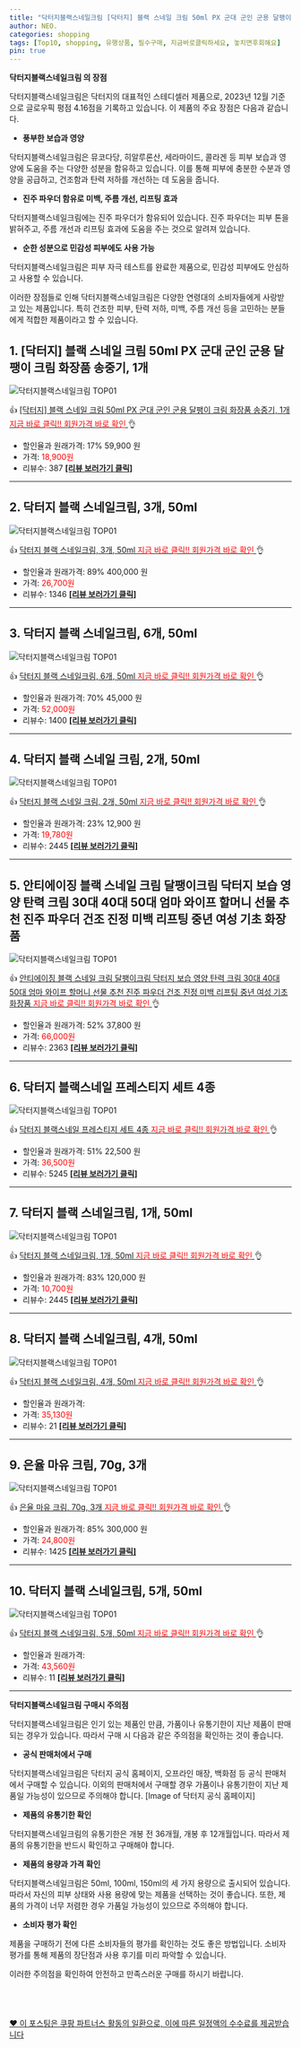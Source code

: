 ```yaml
---
title: "닥터지블랙스네일크림 [닥터지] 블랙 스네일 크림 50ml PX 군대 군인 군용 달팽이 크림 화장품 송중기, 1개 필수 필요 추천 제품 비교 최저 가격 비교 장점 구매 후기 구매평"
author: NEO.
categories: shopping
tags: [Top10, shopping, 유행상품, 필수구매, 지금바로클릭하세요, 놓치면후회해요]
pin: true
---
```

**닥터지블랙스네일크림 의 장점**

닥터지블랙스네일크림은 닥터지의 대표적인 스테디셀러 제품으로, 2023년 12월 기준으로 글로우픽 평점 4.16점을 기록하고 있습니다. 이 제품의 주요 장점은 다음과 같습니다.

* **풍부한 보습과 영양**

닥터지블랙스네일크림은 뮤코다당, 히알루론산, 세라마이드, 콜라겐 등 피부 보습과 영양에 도움을 주는 다양한 성분을 함유하고 있습니다. 이를 통해 피부에 충분한 수분과 영양을 공급하고, 건조함과 탄력 저하를 개선하는 데 도움을 줍니다.

* **진주 파우더 함유로 미백, 주름 개선, 리프팅 효과**

닥터지블랙스네일크림에는 진주 파우더가 함유되어 있습니다. 진주 파우더는 피부 톤을 밝혀주고, 주름 개선과 리프팅 효과에 도움을 주는 것으로 알려져 있습니다.

* **순한 성분으로 민감성 피부에도 사용 가능**

닥터지블랙스네일크림은 피부 자극 테스트를 완료한 제품으로, 민감성 피부에도 안심하고 사용할 수 있습니다.

이러한 장점들로 인해 닥터지블랙스네일크림은 다양한 연령대의 소비자들에게 사랑받고 있는 제품입니다. 특히 건조한 피부, 탄력 저하, 미백, 주름 개선 등을 고민하는 분들에게 적합한 제품이라고 할 수 있습니다.

   

## 1. [닥터지] 블랙 스네일 크림 50ml PX 군대 군인 군용 달팽이 크림 화장품 송중기, 1개

![닥터지블랙스네일크림 TOP01](https://thumbnail9.coupangcdn.com/thumbnails/remote/490x490ex/image/vendor_inventory/abd3/936224bc2186a7ddda41844f14765bfc2f1be76a8e5eedfe5a5e9a086c51.jpg)


👍 [[닥터지] 블랙 스네일 크림 50ml PX 군대 군인 군용 달팽이 크림 화장품 송중기, 1개 <font color=red> 지금 바로 클릭!! 회원가격 바로 확인 </font> ](https://link.coupang.com/re/AFFSDP?lptag=AF3617701&subid=GithubCoopas&pageKey=7723391641&traceid=V0-153&itemId=20734036251&vendorItemId=87804586753) 👌 


- 할인율과 원래가격: 17%  59,900   원
- 가격: <span style='color:red'>18,900원</span>
- 리뷰수: 387  [**[리뷰 보러가기 클릭]**](https://link.coupang.com/re/AFFSDP?lptag=AF3617701&subid=GithubCoopas&pageKey=7723391641&traceid=V0-153&itemId=20734036251&vendorItemId=87804586753)

---


   

## 2. 닥터지 블랙 스네일크림, 3개, 50ml

![닥터지블랙스네일크림 TOP01](https://thumbnail9.coupangcdn.com/thumbnails/remote/490x490ex/image/retail/images/40fc048a-78fe-4d61-85b1-cc48d878ba0f6545159969151950245.png)


👍 [닥터지 블랙 스네일크림, 3개, 50ml <font color=red> 지금 바로 클릭!! 회원가격 바로 확인 </font> ](https://link.coupang.com/re/AFFSDP?lptag=AF3617701&subid=GithubCoopas&pageKey=7112172506&traceid=V0-153&itemId=19503737130&vendorItemId=86285370362) 👌 


- 할인율과 원래가격: 89%  400,000   원
- 가격: <span style='color:red'>26,700원</span>
- 리뷰수: 1346  [**[리뷰 보러가기 클릭]**](https://link.coupang.com/re/AFFSDP?lptag=AF3617701&subid=GithubCoopas&pageKey=7112172506&traceid=V0-153&itemId=19503737130&vendorItemId=86285370362)

---


   

## 3. 닥터지 블랙 스네일크림, 6개, 50ml

![닥터지블랙스네일크림 TOP01](https://thumbnail9.coupangcdn.com/thumbnails/remote/490x490ex/image/retail/images/6ffeef56-340f-4da3-97d6-e0196742f24a2815399788146053892.png)


👍 [닥터지 블랙 스네일크림, 6개, 50ml <font color=red> 지금 바로 클릭!! 회원가격 바로 확인 </font> ](https://link.coupang.com/re/AFFSDP?lptag=AF3617701&subid=GithubCoopas&pageKey=7112172506&traceid=V0-153&itemId=9635719268&vendorItemId=86285370524) 👌 


- 할인율과 원래가격: 70%  45,000   원
- 가격: <span style='color:red'>52,000원</span>
- 리뷰수: 1400  [**[리뷰 보러가기 클릭]**](https://link.coupang.com/re/AFFSDP?lptag=AF3617701&subid=GithubCoopas&pageKey=7112172506&traceid=V0-153&itemId=9635719268&vendorItemId=86285370524)

---


   

## 4. 닥터지 블랙 스네일 크림, 2개, 50ml

![닥터지블랙스네일크림 TOP01](https://thumbnail6.coupangcdn.com/thumbnails/remote/490x490ex/image/retail/images/d0314271-7150-4d5b-b831-602a9f1ae4f38963328785700177971.png)


👍 [닥터지 블랙 스네일 크림, 2개, 50ml <font color=red> 지금 바로 클릭!! 회원가격 바로 확인 </font> ](https://link.coupang.com/re/AFFSDP?lptag=AF3617701&subid=GithubCoopas&pageKey=7112172506&traceid=V0-153&itemId=17782673246&vendorItemId=86285370248) 👌 


- 할인율과 원래가격: 23%  12,900   원
- 가격: <span style='color:red'>19,780원</span>
- 리뷰수: 2445  [**[리뷰 보러가기 클릭]**](https://link.coupang.com/re/AFFSDP?lptag=AF3617701&subid=GithubCoopas&pageKey=7112172506&traceid=V0-153&itemId=17782673246&vendorItemId=86285370248)

---


   

## 5. 안티에이징 블랙 스네일 크림 달팽이크림 닥터지 보습 영양 탄력 크림 30대 40대 50대 엄마 와이프 할머니 선물 추천 진주 파우더 건조 진정 미백 리프팅 중년 여성 기초 화장품

![닥터지블랙스네일크림 TOP01](https://thumbnail6.coupangcdn.com/thumbnails/remote/490x490ex/image/vendor_inventory/8ec0/5403aab476727026a0b4090c475d75b188f2dd9bf9895821e26e3cc06eca.jpg)


👍 [안티에이징 블랙 스네일 크림 달팽이크림 닥터지 보습 영양 탄력 크림 30대 40대 50대 엄마 와이프 할머니 선물 추천 진주 파우더 건조 진정 미백 리프팅 중년 여성 기초 화장품 <font color=red> 지금 바로 클릭!! 회원가격 바로 확인 </font> ](https://link.coupang.com/re/AFFSDP?lptag=AF3617701&subid=GithubCoopas&pageKey=7611135256&traceid=V0-153&itemId=20157930222&vendorItemId=87250542386) 👌 


- 할인율과 원래가격: 52%  37,800   원
- 가격: <span style='color:red'>66,000원</span>
- 리뷰수: 2363  [**[리뷰 보러가기 클릭]**](https://link.coupang.com/re/AFFSDP?lptag=AF3617701&subid=GithubCoopas&pageKey=7611135256&traceid=V0-153&itemId=20157930222&vendorItemId=87250542386)

---


   

## 6. 닥터지 블랙스네일 프레스티지 세트 4종

![닥터지블랙스네일크림 TOP01](https://thumbnail10.coupangcdn.com/thumbnails/remote/490x490ex/image/vendor_inventory/8df2/cdfeec30ee899db271a182c593f7898fcd9a6de93e7726a53290b18efaf3.jpeg)


👍 [닥터지 블랙스네일 프레스티지 세트 4종 <font color=red> 지금 바로 클릭!! 회원가격 바로 확인 </font> ](https://link.coupang.com/re/AFFSDP?lptag=AF3617701&subid=GithubCoopas&pageKey=7677488087&traceid=V0-153&itemId=20497523988&vendorItemId=87575892640) 👌 


- 할인율과 원래가격: 51%  22,500   원
- 가격: <span style='color:red'>36,500원</span>
- 리뷰수: 5245  [**[리뷰 보러가기 클릭]**](https://link.coupang.com/re/AFFSDP?lptag=AF3617701&subid=GithubCoopas&pageKey=7677488087&traceid=V0-153&itemId=20497523988&vendorItemId=87575892640)

---


   

## 7. 닥터지 블랙 스네일크림, 1개, 50ml

![닥터지블랙스네일크림 TOP01](https://thumbnail6.coupangcdn.com/thumbnails/remote/490x490ex/image/product/image/vendoritem/2018/11/21/4086452551/1fab76b6-8afb-464b-8add-1e485bbac483.jpg)


👍 [닥터지 블랙 스네일크림, 1개, 50ml <font color=red> 지금 바로 클릭!! 회원가격 바로 확인 </font> ](https://link.coupang.com/re/AFFSDP?lptag=AF3617701&subid=GithubCoopas&pageKey=7112172506&traceid=V0-153&itemId=439209653&vendorItemId=4086452551) 👌 


- 할인율과 원래가격: 83%  120,000   원
- 가격: <span style='color:red'>10,700원</span>
- 리뷰수: 2445  [**[리뷰 보러가기 클릭]**](https://link.coupang.com/re/AFFSDP?lptag=AF3617701&subid=GithubCoopas&pageKey=7112172506&traceid=V0-153&itemId=439209653&vendorItemId=4086452551)

---


   

## 8. 닥터지 블랙 스네일크림, 4개, 50ml

![닥터지블랙스네일크림 TOP01](https://thumbnail10.coupangcdn.com/thumbnails/remote/490x490ex/image/retail/images/8f0d4cb9-7fba-45b8-8bbb-5022a13796ce4628401607876960725.png)


👍 [닥터지 블랙 스네일크림, 4개, 50ml <font color=red> 지금 바로 클릭!! 회원가격 바로 확인 </font> ](https://link.coupang.com/re/AFFSDP?lptag=AF3617701&subid=GithubCoopas&pageKey=7112172506&traceid=V0-153&itemId=16416508895&vendorItemId=86285370377) 👌 


- 할인율과 원래가격: 
- 가격: <span style='color:red'>35,130원</span>
- 리뷰수: 21  [**[리뷰 보러가기 클릭]**](https://link.coupang.com/re/AFFSDP?lptag=AF3617701&subid=GithubCoopas&pageKey=7112172506&traceid=V0-153&itemId=16416508895&vendorItemId=86285370377)

---


   

## 9. 은율 마유 크림, 70g, 3개

![닥터지블랙스네일크림 TOP01](https://thumbnail8.coupangcdn.com/thumbnails/remote/490x490ex/image/retail/images/5658073043691964-05063f65-1a9f-49dd-a1c7-8bff7ed04d35.jpg)


👍 [은율 마유 크림, 70g, 3개 <font color=red> 지금 바로 클릭!! 회원가격 바로 확인 </font> ](https://link.coupang.com/re/AFFSDP?lptag=AF3617701&subid=GithubCoopas&pageKey=2500167&traceid=V0-153&itemId=11514080&vendorItemId=3017395378) 👌 


- 할인율과 원래가격: 85%  300,000   원
- 가격: <span style='color:red'>24,800원</span>
- 리뷰수: 1425  [**[리뷰 보러가기 클릭]**](https://link.coupang.com/re/AFFSDP?lptag=AF3617701&subid=GithubCoopas&pageKey=2500167&traceid=V0-153&itemId=11514080&vendorItemId=3017395378)

---


   

## 10. 닥터지 블랙 스네일크림, 5개, 50ml

![닥터지블랙스네일크림 TOP01](https://thumbnail10.coupangcdn.com/thumbnails/remote/490x490ex/image/retail/images/7c98c40e-5e35-48b7-a2f7-c2bfcd4241cf716334334120891639.png)


👍 [닥터지 블랙 스네일크림, 5개, 50ml <font color=red> 지금 바로 클릭!! 회원가격 바로 확인 </font> ](https://link.coupang.com/re/AFFSDP?lptag=AF3617701&subid=GithubCoopas&pageKey=7112172506&traceid=V0-153&itemId=19503737132&vendorItemId=86285370514) 👌 


- 할인율과 원래가격: 
- 가격: <span style='color:red'>43,560원</span>
- 리뷰수: 11  [**[리뷰 보러가기 클릭]**](https://link.coupang.com/re/AFFSDP?lptag=AF3617701&subid=GithubCoopas&pageKey=7112172506&traceid=V0-153&itemId=19503737132&vendorItemId=86285370514)

---
**닥터지블랙스네일크림 구매시 주의점**

닥터지블랙스네일크림은 인기 있는 제품인 만큼, 가품이나 유통기한이 지난 제품이 판매되는 경우가 있습니다. 따라서 구매 시 다음과 같은 주의점을 확인하는 것이 좋습니다.

* **공식 판매처에서 구매**

닥터지블랙스네일크림은 닥터지 공식 홈페이지, 오프라인 매장, 백화점 등 공식 판매처에서 구매할 수 있습니다. 이외의 판매처에서 구매할 경우 가품이나 유통기한이 지난 제품일 가능성이 있으므로 주의해야 합니다.
[Image of 닥터지 공식 홈페이지]

* **제품의 유통기한 확인**

닥터지블랙스네일크림의 유통기한은 개봉 전 36개월, 개봉 후 12개월입니다. 따라서 제품의 유통기한을 반드시 확인하고 구매해야 합니다.

* **제품의 용량과 가격 확인**

닥터지블랙스네일크림은 50ml, 100ml, 150ml의 세 가지 용량으로 출시되어 있습니다. 따라서 자신의 피부 상태와 사용 용량에 맞는 제품을 선택하는 것이 좋습니다. 또한, 제품의 가격이 너무 저렴한 경우 가품일 가능성이 있으므로 주의해야 합니다.

* **소비자 평가 확인**

제품을 구매하기 전에 다른 소비자들의 평가를 확인하는 것도 좋은 방법입니다. 소비자 평가를 통해 제품의 장단점과 사용 후기를 미리 파악할 수 있습니다.

이러한 주의점을 확인하여 안전하고 만족스러운 구매를 하시기 바랍니다.<br><br><br><br><br> [ ❤  이 포스팅은 쿠팡 파트너스 활동의 일환으로, 이에 따른 일정액의 수수료를 제공받습니다](https://link.coupang.com/a/bcEFyh)